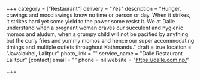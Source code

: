 +++
category = ["Restaurant"]
delivery = "Yes"
description = "Hunger, cravings and mood swings know no time or person or day. When it strikes, it strikes hard yet some yield to the power some resist it. We at Dalle understand when a pregnant woman craves our succulent and hygienic momos and aludum, when a grumpy child will not be pacified by anything but the curly fries and yummy momos and hence our super accommodating timings and multiple outlets throughout Kathmandu."
draft = true
location = "Jawalakhel, Lalitpur"
photo_link = ""
service_name = "Dalle Restaurant Lalitpur"
[contact]
email = ""
phone = nil
website = "https://dalle.com.np/"

+++
